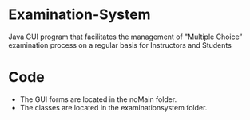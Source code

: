 # Examination-System
Java GUI program that facilitates the management of "Multiple Choice” examination process on a regular basis for Instructors and Students
# Code
- The GUI forms are located in the noMain folder.
- The classes are located in the examinationsystem folder.
